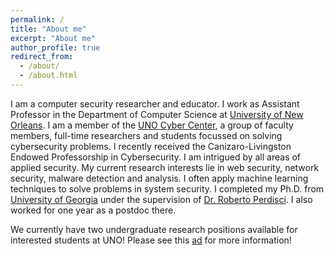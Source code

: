 ```yaml
---
permalink: /
title: "About me"
excerpt: "About me"
author_profile: true
redirect_from: 
  - /about/
  - /about.html
---
```

I am a computer security researcher and educator. I work as Assistant Professor in the Department of Computer Science at [University of New Orleans](https://www.uno.edu). I am a member of the [UNO Cyber Center](https://gnocia.cs.uno.edu/), a group of faculty members, full-time researchers and students focussed on solving cybersecurity problems. I recently received the Canizaro-Livingston Endowed Professorship in Cybersecurity. I am intrigued by all areas of applied security. My current research interests lie in web security, network security, malware detection and analysis. I often apply machine learning techniques to solve problems in system security. I completed my Ph.D. from [University of Georgia](https://www.uga.edu) under the supervision of [Dr. Roberto Perdisci](https://roberto.perdisci.com). I also worked for one year as a postdoc there. 

We currently have two undergraduate research positions available for interested students at UNO! Please see this [ad](https://phanivadrevu.com/files/ads/ug_2022.pdf) for more information! 
